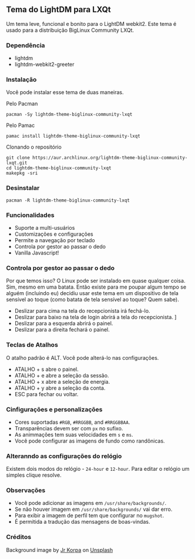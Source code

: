 ## Tema do LightDM para LXQt

Um tema leve, funcional e bonito para o LightDM webkit2. Este tema é usado para a distribuição BigLinux Community LXQt.

### Dependência

+ lightdm
+ lightdm-webkit2-greeter

### Instalação

Você pode instalar esse tema de duas maneiras.

Pelo Pacman
	
	pacman -Sy lightdm-theme-biglinux-community-lxqt

Pelo Pamac

	pamac install lightdm-theme-biglinux-community-lxqt

Clonando o repositório

	git clone https://aur.archlinux.org/lightdm-theme-biglinux-community-lxqt.git
	cd lightdm-theme-biglinux-community-lxqt
	makepkg -sri

### Desinstalar

	pacman -R lightdm-theme-biglinux-community-lxqt

### Funcionalidades

+ Suporte a multi-usuários
+ Customizações e configurações
+ Permite a navegação por teclado
+ Controla por gestor ao passar o dedo
+ Vanilla Javascript!

### Controla por gestor ao passar o dedo

Por que temos isso? O Linux pode ser instalado em quase qualquer coisa. Sim, mesmo em uma batata. Então existe para me poupar algum tempo se alguém (incluindo eu) decidiu usar este tema em um dispositivo de tela sensível ao toque (como batata de tela sensível ao toque? Quem sabe).

+ Deslizar para cima na tela do recepcionista irá fechá-lo.
+ Deslizar para baixo na tela de login abrirá a tela do recepcionista. ]
+ Deslizar para a esquerda abrirá o painel. 
+ Deslizar para a direita fechará o painel.

### Teclas de Atalhos

O atalho padrão é ALT. Você pode alterá-lo nas configurações. 
+ ATALHO + s abre o painel. 
+ ATALHO + e abre a seleção da sessão. 
+ ATALHO + x abre a seleção de energia. 
+ ATALHO + y abre a seleção da conta. 
+ ESC para fechar ou voltar.

### Cinfigurações e personalizações

+ Cores suportadas `#RGB`, `#RRGGBB`, and `#RRGGBBAA`.
+ Transparências devem ser com  `px` no sufixo.
+ As animmações tem suas velocidades em `s` e `ms`.
+ Você pode configurar as  imagens de fundo como randônicas.

### Alteranndo as configurações do relógio

Existem dois modos do relógio - `24-hour` e `12-hour`. Para editar o relógio um simples clique resolve.

### Observações

+ Você pode adicionar as imagens em `/usr/share/backgrounds/`.
+ Se não houver imagem em `/usr/share/backgrounds/` vai dar erro.
+ Para exibir a imagem de perfil tem que configurar no `mugshot`.
+ É permitida a tradução das mensagens de boas-vindas.

### Créditos

<span>Background image by <a href="https://unsplash.com/@korpa?utm_source=unsplash&amp;utm_medium=referral&amp;utm_content=creditCopyText">Jr Korpa</a> on <a href="https://unsplash.com/s/photos/cherry-blossoms-purple?utm_source=unsplash&amp;utm_medium=referral&amp;utm_content=creditCopyText">Unsplash</a></span>
